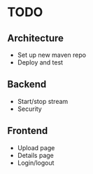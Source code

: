 # TODO

## Architecture
* Set up new maven repo
* Deploy and test

## Backend
* Start/stop stream
* Security

## Frontend
* Upload page
* Details page
* Login/logout
